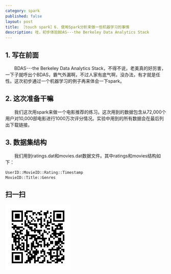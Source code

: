 ```yaml
---
category: spark
published: false
layout: post
title: ［touch spark］6. 使用Spark分析来做一些机器学习的事情
description: 哇，初步体验BDAS---the Berkeley Data Analytics Stack
---  
```



##   
## 1. 写在前面  
　　BDAS---the Berkeley Data Analytics Stack，不得不说，老美真的好厉害，一下子就呼出个BDAS，霸气外漏啊，不过人家有底气啊，没办法，有才就是任性。这次初步通过一个机器学习的例子再来体会一下spark。


## 2. 这次准备干嘛  
　　我们这次用spark来做一个电影推荐的练习。这次用到的数据包含从72,000个用户对10,000部电影进行1000万次评分情况。实验中用到的所有数据会在最后列出下载链接。  


## 3. 数据集结构    
　　我们用到ratings.dat和movies.dat数据文件。其中ratings和movies结构如下：

	UserID::MovieID::Rating::Timestamp
	MovieID::Title::Genres



## 扫一扫     

![2014-12-18-spark-machine-learning.md](../../images/share/2014-12-18-spark-machine-learning.md.jpg)